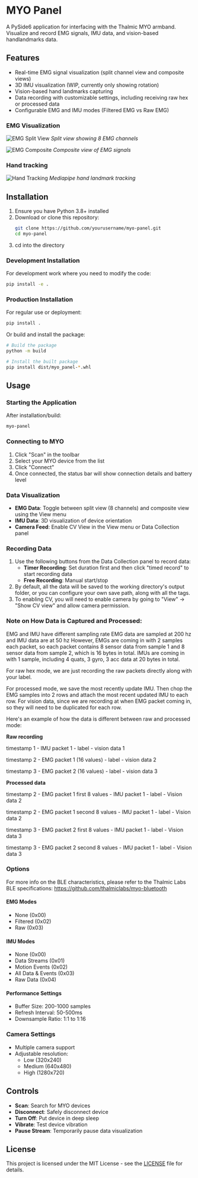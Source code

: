 # MYO Panel

A PySide6 application for interfacing with the Thalmic MYO armband. Visualize and record EMG signals, IMU data, and vision-based handlandmarks data.

## Features

- Real-time EMG signal visualization (split channel view and composite views)
- 3D IMU visualization (WIP, currently only showing rotation)
- Vision-based hand landmarks capturing 
- Data recording with customizable settings, including receiving raw hex or processed data
- Configurable EMG and IMU modes (Filtered EMG vs Raw EMG)

### EMG Visualization
![EMG Split View](docs/images/panel-01.jpeg)
*Split view showing 8 EMG channels*

![EMG Composite](docs/images/panel-02.jpeg)
*Composite view of EMG signals*

### Hand tracking
![Hand Tracking](docs/images/panel-03.jpeg)
*Mediapipe hand landmark tracking*

## Installation

1. Ensure you have Python 3.8+ installed
2. Download or clone this repository:
   ```bash
   git clone https://github.com/yourusername/myo-panel.git
   cd myo-panel
   ```
3. cd into the directory 
### Development Installation
For development work where you need to modify the code:
```bash
pip install -e .
```

### Production Installation
For regular use or deployment:
```bash
pip install .
```

Or build and install the package:
```bash
# Build the package
python -m build

# Install the built package
pip install dist/myo_panel-*.whl
```

## Usage

### Starting the Application

After installation/build:
```bash
myo-panel
```

### Connecting to MYO

1. Click "Scan" in the toolbar
2. Select your MYO device from the list
3. Click "Connect"
4. Once connected, the status bar will show connection details and battery level

### Data Visualization

- **EMG Data**: Toggle between split view (8 channels) and composite view using the View menu
- **IMU Data**: 3D visualization of device orientation
- **Camera Feed**: Enable CV View in the View menu or Data Collection panel

### Recording Data

1. Use the following buttons from the Data Collection panel to record data:
   - **Timer Recording**: Set duration first and then click "timed record" to start recording data
   - **Free Recording**: Manual start/stop
2. By default, all the data will be saved to the working directory's output folder, or you can configure your own save path, along with all the tags.
3. To enabling CV, you will need to enable camera by going to "View" -> "Show CV view" and allow camera permission.

### Note on How Data is Captured and Processed:

EMG and IMU have different sampling rate
EMG data are sampled at 200 hz and IMU data are at 50 hz
However, EMGs are coming in with 2 samples each packet, so each packet contains 8 sensor data from sample 1 and 8 sensor data from sample 2, which is 16 bytes in total.
IMUs are coming in with 1 sample, including 4 quats, 3 gyro, 3 acc data at 20 bytes in total. 

For raw hex mode, we are just recording the raw packets directly along with your label.

For processed mode, we save the most recently update IMU. Then chop the EMG samples into 2 rows and attach the most recent updated IMU to each row. For vision data, since we are recording at when EMG packet coming in, so they will need to be duplicated for each row. 

Here's an example of how the data is different between raw and processed mode:

**Raw recording**

timestamp 1 - IMU packet 1 - label - vision data 1

timestamp 2 - EMG packet 1 (16 values) - label - vision data 2

timestamp 3 - EMG packet 2 (16 values) - label - vision data 3

**Processed data**

timestamp 2 - EMG packet 1 first 8 values - IMU packet 1 - label - Vision data 2

timestamp 2 - EMG packet 1 second 8 values - IMU packet 1 - label - Vision data 2

timestamp 3 - EMG packet 2 first 8 values - IMU packet 1 - label - Vision data 3

timestamp 3 - EMG packet 2 second 8 values - IMU packet 1 - label - Vision data 3


### Options
For more info on the BLE characteristics, please refer to the Thalmic Labs BLE specifications: https://github.com/thalmiclabs/myo-bluetooth 

#### EMG Modes
- None (0x00)
- Filtered (0x02)
- Raw (0x03)

#### IMU Modes
- None (0x00)
- Data Streams (0x01)
- Motion Events (0x02)
- All Data & Events (0x03)
- Raw Data (0x04)

#### Performance Settings
- Buffer Size: 200-1000 samples
- Refresh Interval: 50-500ms
- Downsample Ratio: 1:1 to 1:16

### Camera Settings
- Multiple camera support
- Adjustable resolution:
  - Low (320x240)
  - Medium (640x480)
  - High (1280x720)

## Controls

- **Scan**: Search for MYO devices
- **Disconnect**: Safely disconnect device
- **Turn Off**: Put device in deep sleep
- **Vibrate**: Test device vibration
- **Pause Stream**: Temporarily pause data visualization

## License

This project is licensed under the MIT License - see the [LICENSE](LICENSE) file for details.

